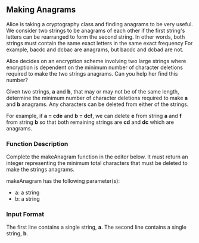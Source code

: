 ## Making Anagrams

Alice is taking a cryptography class and finding anagrams to be very useful. We consider two strings to be anagrams of each other if the first string's letters can be rearranged to form the second string. In other words, both strings must contain the same exact letters in the same exact frequency For example, bacdc and dcbac are anagrams, but bacdc and dcbad are not.

Alice decides on an encryption scheme involving two large strings where encryption is dependent on the minimum number of character deletions required to make the two strings anagrams. Can you help her find this number?

Given two strings, **a** and **b**, that may or may not be of the same length, determine the minimum number of character deletions required to make **a** and **b** anagrams. Any characters can be deleted from either of the strings.

For example, if **a = cde** and **b = dcf**, we can delete **e** from string **a** and **f** from string **b** so that both remaining strings are **cd** and **dc** which are anagrams.

### Function Description

Complete the makeAnagram function in the editor below. It must return an integer representing the minimum total characters that must be deleted to make the strings anagrams.

makeAnagram has the following parameter(s):

* a: a string
* b: a string

### Input Format

The first line contains a single string, **a**.
The second line contains a single string, **b**.